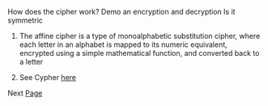 How does the cipher work? Demo an encryption and decryption Is it symmetric

1. The affine cipher is a type of monoalphabetic substitution cipher, where each letter in an alphabet is mapped to its numeric equivalent, encrypted using a simple mathematical function, and converted back to a letter

2. See Cypher [here](https://cryptii.com/pipes/affine-cipher)

Next [Page](https://github.com/EPHS-CyberSecurity-2020-Hour3/CipherProject/blob/Affine_Cipher/Affine_Cipher_FinalAnalysis.md)

